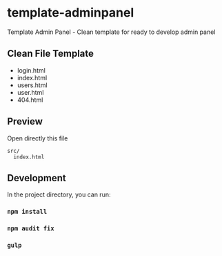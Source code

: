# template-adminpanel
 Template Admin Panel - Clean template for ready to develop admin panel
 
## Clean File Template
- login.html
- index.html
- users.html
- user.html
- 404.html
 

## Preview

Open directly this file

```
src/
  index.html
```


## Development

In the project directory, you can run:

### `npm install`

### `npm audit fix`

### `gulp`
